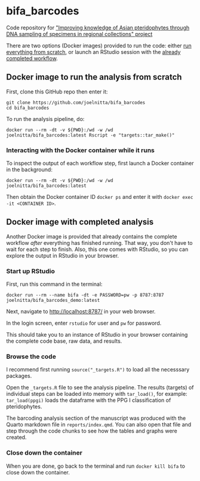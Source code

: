 # bifa_barcodes

Code repository for ["Improving knowledge of Asian pteridophytes through DNA sampling of specimens in regional collections" project](https://www.gbif.org/project/BIFA6_010/improving-knowledge-of-asian-pteridophytes-through-dna-sampling-of-specimens-in-regional-collections)

There are two options (Docker images) provided to run the code: either [run everything from scratch](#docker-image-to-run-the-analysis-from-scratch), or launch an RStudio session with the [already completed workflow](#docker-image-with-completed-analysis).

## Docker image to run the analysis from scratch

First, clone this GitHub repo then enter it:

```
git clone https://github.com/joelnitta/bifa_barcodes
cd bifa_barcodes
```

To run the analysis pipeline, do:

```
docker run --rm -dt -v ${PWD}:/wd -w /wd joelnitta/bifa_barcodes:latest Rscript -e "targets::tar_make()"
```

### Interacting with the Docker container while it runs

To inspect the output of each workflow step, first launch a Docker container in the background:

```
docker run --rm -dt -v ${PWD}:/wd -w /wd joelnitta/bifa_barcodes:latest
```

Then obtain the Docker container ID `docker ps` and enter it with `docker exec -it <CONTAINER ID>`.

## Docker image with completed analysis

Another Docker image is provided that already contains the complete workflow *after* everything has finished running. That way, you don't have to wait for each step to finish. Also, this one comes with RStudio, so you can explore the output in RStudio in your browser.

### Start up RStudio

First, run this command in the terminal:

```
docker run --rm --name bifa -dt -e PASSWORD=pw -p 8787:8787 joelnitta/bifa_barcodes_demo:latest
```

Next, navigate to <http://localhost:8787/> in your web browser.

In the login screen, enter `rstudio` for user and `pw` for password.

This should take you to an instance of RStudio in your browser containing the complete code base, raw data, and results.

### Browse the code

I recommend first running `source("_targets.R")` to load all the necesssary packages.

Open the `_targets.R` file to see the analysis pipeline. The results (targets) of individual steps can be loaded into memory with `tar_load()`, for example: `tar_load(ppgi)` loads the dataframe with the PPG I classification of pteridophytes.

The barcoding analysis section of the manuscript was produced with the Quarto markdown file in `reports/index.qmd`. You can also open that file and step through the code chunks to see how the tables and graphs were created.

### Close down the container

When you are done, go back to the terminal and run `docker kill bifa` to close down the container.